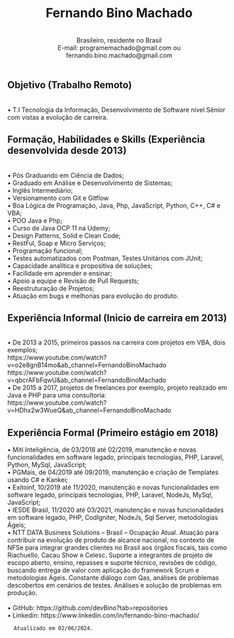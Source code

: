 <h1><center>Fernando Bino Machado</center></h1>
<br>
      <center>Brasileiro, residente no Brasil<br>
      E-mail: programemachado@gmail.com ou fernando.bino.machado@gmail.com</center>
<br>
<h2>Objetivo (Trabalho Remoto)</h2><br>
    • T.I Tecnologia da Informação, Desenvolvimento de Software nível Sênior com vistas a evolução de carreira.<br>
      
<h2>Formação, Habilidades e Skills (Experiência desenvolvida desde 2013)</h2><br>
    • Pós Graduando em Ciência de Dados;<br>
    • Graduado em Análise e Desenvolvimento de Sistemas;<br>
    • Inglês Intermediário;<br>
    • Versionamento com Git e Gitflow<br>
    • Boa Lógica de Programação, Java, Php, JavaScript, Python, C++, C# e VBA;<br>
    • POO Java e Php;<br>
    • Curso de Java OCP 11 na Udemy;<br>
    • Design Patterns, Solid e Clean Code;<br>
    • RestFul, Soap e Micro Serviços;<br>
    • Programação funcional;<br>
    • Testes automatizados com Postman, Testes Unitários com JUnit;<br>
    • Capacidade analítica e propositiva de soluções;<br>
    • Facilidade em aprender e ensinar;<br>
    • Apoio a equipe e Revisão de Pull Requests;<br>
    • Reestruturação de Projetos;<br>
    • Atuação em bugs e melhorias para evolução do produto.<br>

<h2>Experiência Informal (Inicio de carreira em 2013)</h2><br>
    • De 2013 a 2015, primeiros passos na carreira com projetos em VBA, dois exemplos;<br>
           https://www.youtube.com/watch?v=o2e8gnB14mo&ab_channel=FernandoBinoMachado<br>
           https://www.youtube.com/watch?v=qbcrAFbFqwU&ab_channel=FernandoBinoMachado<br>
    • De 2015 a 2017, projetos de freelances por exemplo, projeto realizado em Java e PHP para uma consultoria:<br>
           https://www.youtube.com/watch?v=HDhx2w3WueQ&ab_channel=FernandoBinoMachado<br>
           
<h2>Experiência Formal (Primeiro estágio em 2018)</h2>
    • Miti Inteligência, de 03/2018 até 02/2019, manutenção e novas funcionalidades em software legado, principais tecnologias, PHP, Laravel, Python, MySql, JavaScript;<br>
    • PGMais, de 04/2019 até 09/2019, manutenção e criação de Templates usando C# e Kankei;<br>
    • Exitoinf, 10/2019 até 11/2020, manutenção e novas funcionalidades em software legado, principais tecnologias, PHP, Laravel, NodeJs, MySql, JavaScript;<br>
    • IESDE Brasil, 11/2020 até 03/2021, manutenção e novas funcionalidades em software legado, PHP, CodIgniter, NodeJs, Sql Server, metodologias Ágeis;<br>
    • NTT DATA Business Solutions – Brasil – Ocupação Atual. Atuação para contribuir na evolução de produto de alcance nacional, no contexto de NFSe para integrar grandes clientes no Brasil aos órgãos fiscais, tais como Riachuello, Cacau Show e Celesc. Suporte a integrantes de projeto de escopo aberto, ensino, repasses e suporte técnico, revisões de código, buscando entrega de valor com aplicação do framework Scrum e metodologias Ágeis. Constante diálogo com Qas, análises de problemas descobertos em cenários de testes. Análises e solução de problemas em produção.<br>
<br>
    •  GitHub: https://github.com/devBino?tab=repositories<br>
    •  Linkedin: https://www.linkedin.com/in/fernando-bino-machado/<br>
      
      Atualizado em 02/06/2024.
